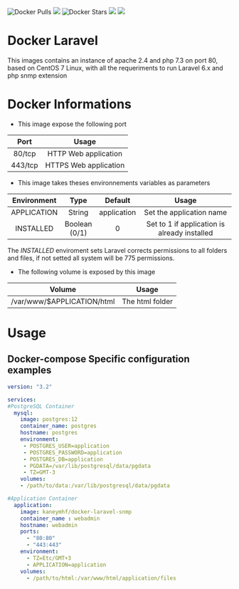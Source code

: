 ![Docker Pulls](https://img.shields.io/docker/pulls/kaneymhf/docker-laravel-snmp) [![](https://images.microbadger.com/badges/image/kaneymhf/docker-laravel-snmp.svg)](https://microbadger.com/images/kaneymhf/docker-laravel-snmp "Get your own image badge on microbadger.com") ![Docker Stars](https://img.shields.io/docker/stars/kaneymhf/docker-laravel-snmp) [![](https://images.microbadger.com/badges/version/kaneymhf/docker-laravel-snmp.svg)](https://microbadger.com/images/kaneymhf/docker-laravel-snmp "Get your own version badge on microbadger.com") [![](https://images.microbadger.com/badges/license/kaneymhf/docker-laravel-snmp.svg)](https://microbadger.com/images/kaneymhf/docker-laravel-snmp "Get your own license badge on microbadger.com")

# Docker Laravel

This images contains an instance of apache 2.4 and php 7.3 on port 80, based on CentOS 7 Linux, with all the requeriments to run Laravel 6.x and php snmp extension

# Docker Informations

* This image expose the following port

| Port | Usage |
|:----:|:-----:|
|  80/tcp  | HTTP Web application |
|  443/tcp  | HTTPS Web application |

* This image takes theses environnements variables as parameters

|  Environment |       Type       | Default |                        Usage                        |
|:------------:|:----------------:|:-------:|:---------------------------------------------------:|
|    APPLICATION   |      String      | application |                Set the application name               |
| INSTALLED | Boolean<br>(0/1) |    0    | Set to 1 if application is already installed |

The *INSTALLED* enviroment sets Laravel corrects permissions to all folders and files, if not setted all system will be 775 permissions.

* The following volume is exposed by this image

|         Volume        |          Usage          |
|:---------------------:|:-----------------------:|
|  /var/www/$APPLICATION/html  |  The html folder  |

# Usage

## Docker-compose Specific configuration examples

```yml
version: "3.2"

services:
#PostgreSQL Container
  mysql:
    image: postgres:12
    container_name: postgres
    hostname: postgres
    environment:
     - POSTGRES_USER=application
     - POSTGRES_PASSWORD=application
     - POSTGRES_DB=application
     - PGDATA=/var/lib/postgresql/data/pgdata
     - TZ=GMT-3
    volumes:
    - /path/to/data:/var/lib/postgresql/data/pgdata

#Application Container
  application:
    image: kaneymhf/docker-laravel-snmp
    container_name : webadmin
    hostname: webadmin
    ports:
      - "80:80"
      - "443:443"
    environment:
      - TZ=Etc/GMT+3
      - APPLICATION=application
    volumes:
      - /path/to/html:/var/www/html/application/files
```